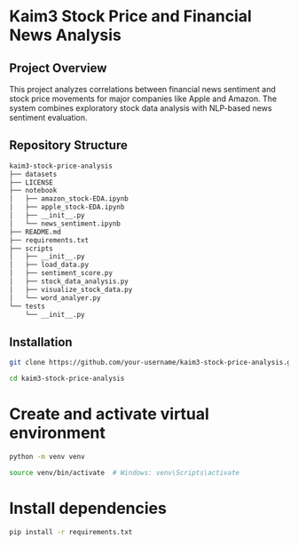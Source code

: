 # Kaim3 Stock Price and Financial News Analysis

## Project Overview
This project analyzes correlations between financial news sentiment and stock price movements for major companies like Apple and Amazon. The system combines exploratory stock data analysis with NLP-based news sentiment evaluation.

## Repository Structure
```bash
kaim3-stock-price-analysis
├── datasets
├── LICENSE
├── notebook
│   ├── amazon_stock-EDA.ipynb
│   ├── apple_stock-EDA.ipynb
│   ├── __init__.py
│   └── news_sentiment.ipynb
├── README.md
├── requirements.txt
├── scripts
│   ├── __init__.py
│   ├── load_data.py
│   ├── sentiment_score.py
│   ├── stock_data_analysis.py
│   ├── visualize_stock_data.py
│   └── word_analyer.py
└── tests
    └── __init__.py
```

## Installation
```bash
git clone https://github.com/your-username/kaim3-stock-price-analysis.git 
```
```bash
cd kaim3-stock-price-analysis
```
# Create and activate virtual environment
```bash
python -m venv venv
```
```bash
source venv/bin/activate  # Windows: venv\Scripts\activate
```
# Install dependencies
```bash
pip install -r requirements.txt 
```